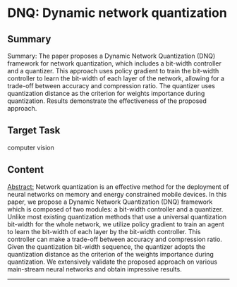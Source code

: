 # DNQ: Dynamic network quantization

## Summary

Summary: The paper proposes a Dynamic Network Quantization (DNQ) framework for network quantization, which includes a bit-width controller and a quantizer. This approach uses policy gradient to train the bit-width controller to learn the bit-width of each layer of the network, allowing for a trade-off between accuracy and compression ratio. The quantizer uses quantization distance as the criterion for weights importance during quantization. Results demonstrate the effectiveness of the proposed approach.


## Target Task

computer vision

## Content

<Abstract:>
Network quantization is an effective method for the deployment of neural networks on memory and energy constrained mobile devices. In this paper, we propose a Dynamic Network Quantization (DNQ) framework which is composed of two modules: a bit-width controller and a quantizer. Unlike most existing quantization methods that use a universal quantization bit-width for the whole network, we utilize policy gradient to train an agent to learn the bit-width of each layer by the bit-width controller. This controller can make a trade-off between accuracy and compression ratio. Given the quantization bit-width sequence, the quantizer adopts the quantization distance as the criterion of the weights importance during quantization. We extensively validate the proposed approach on various main-stream neural networks and obtain impressive results.



---

